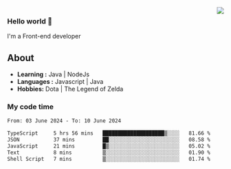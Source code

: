 <img align='right' src="https://github-readme-stats.vercel.app/api?username=jumodada&show_icons=true&theme=vue">

### Hello world 👋

I'm a Front-end developer 
    
## About
-  **Learning :** Java | NodeJs
-  **Languages :** Javascript | Java
-  **Hobbies:** Dota | The Legend of Zelda

### My code time

<!--START_SECTION:waka-->

```txt
From: 03 June 2024 - To: 10 June 2024

TypeScript     5 hrs 56 mins   ████████████████████▒░░░░   81.66 %
JSON           37 mins         ██░░░░░░░░░░░░░░░░░░░░░░░   08.58 %
JavaScript     21 mins         █▒░░░░░░░░░░░░░░░░░░░░░░░   05.02 %
Text           8 mins          ▒░░░░░░░░░░░░░░░░░░░░░░░░   01.90 %
Shell Script   7 mins          ▒░░░░░░░░░░░░░░░░░░░░░░░░   01.74 %
```

<!--END_SECTION:waka-->
